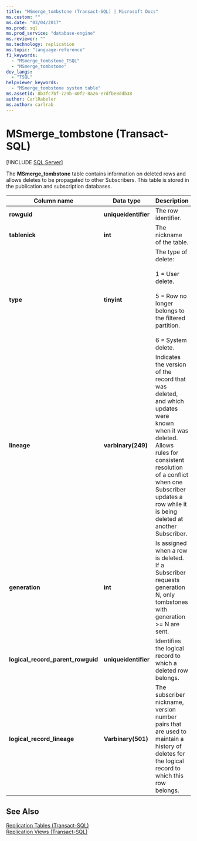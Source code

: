 ```yaml
---
title: "MSmerge_tombstone (Transact-SQL) | Microsoft Docs"
ms.custom: ""
ms.date: "03/04/2017"
ms.prod: sql
ms.prod_service: "database-engine"
ms.reviewer: ""
ms.technology: replication
ms.topic: "language-reference"
f1_keywords: 
  - "MSmerge_tombstone_TSQL"
  - "MSmerge_tombstone"
dev_langs: 
  - "TSQL"
helpviewer_keywords: 
  - "MSmerge_tombstone system table"
ms.assetid: 8b3fc7bf-729b-40f2-8a26-e7dfbe8ddb38
author: CarlRabeler
ms.author: carlrab
---
```

# MSmerge_tombstone (Transact-SQL)
[!INCLUDE [SQL Server](../../includes/applies-to-version/sqlserver.md)]

  The **MSmerge_tombstone** table contains information on deleted rows and allows deletes to be propagated to other Subscribers. This table is stored in the publication and subscription databases.  
  
|Column name|Data type|Description|  
|-----------------|---------------|-----------------|  
|**rowguid**|**uniqueidentifier**|The row identifier.|  
|**tablenick**|**int**|The nickname of the table.|  
|**type**|**tinyint**|The type of delete:<br /><br /> 1 = User delete.<br /><br /> 5 = Row no longer belongs to the filtered partition.<br /><br /> 6 = System delete.|  
|**lineage**|**varbinary(249)**|Indicates the version of the record that was deleted, and which updates were known when it was deleted. Allows rules for consistent resolution of a conflict when one Subscriber updates a row while it is being deleted at another Subscriber.|  
|**generation**|**int**|Is assigned when a row is deleted. If a Subscriber requests generation N, only tombstones with generation >= N are sent.|  
|**logical_record_parent_rowguid**|**uniqueidentifier**|Identifies the logical record to which a deleted row belongs.|  
|**logical_record_lineage**|**Varbinary(501)**|The subscriber nickname, version number pairs that are used to maintain a history of deletes for the logical record to which this row belongs.|  
  
## See Also  
 [Replication Tables &#40;Transact-SQL&#41;](../../relational-databases/system-tables/replication-tables-transact-sql.md)   
 [Replication Views &#40;Transact-SQL&#41;](../../relational-databases/system-views/replication-views-transact-sql.md)  
  
  
